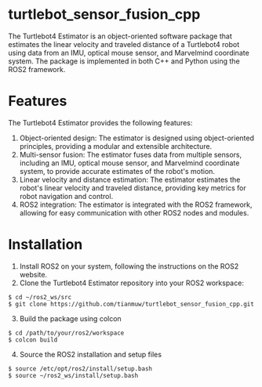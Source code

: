 # turtlebot_sensor_fusion_cpp
The Turtlebot4 Estimator is an object-oriented software package that estimates the linear velocity 
and traveled distance of a Turtlebot4 robot using data from an IMU, optical mouse sensor, 
and Marvelmind coordinate system. The package is implemented in both C++ and Python using the ROS2 framework.

# Features
The Turtlebot4 Estimator provides the following features:
1. Object-oriented design: The estimator is designed using object-oriented principles, providing a modular and extensible architecture.
2. Multi-sensor fusion: The estimator fuses data from multiple sensors, including an IMU, optical mouse sensor, and Marvelmind 
   coordinate system, to provide accurate estimates of the robot's motion.
3. Linear velocity and distance estimation: The estimator estimates the robot's linear velocity and traveled distance, 
   providing key metrics for robot navigation and control.
4. ROS2 integration: The estimator is integrated with the ROS2 framework, allowing for easy communication with other ROS2 nodes and modules.

# Installation
1. Install ROS2 on your system, following the instructions on the ROS2 website.
2. Clone the Turtlebot4 Estimator repository into your ROS2 workspace:
```
$ cd ~/ros2_ws/src
$ git clone https://github.com/tianmuw/turtlebot_sensor_fusion_cpp.git
```
3. Build the package using colcon
```
$ cd /path/to/your/ros2/workspace
$ colcon build
```

4. Source the ROS2 installation and setup files
```
$ source /etc/opt/ros2/install/setup.bash
$ source ~/ros2_ws/install/setup.bash
```
